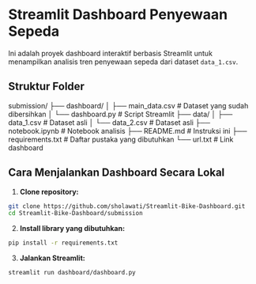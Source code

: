 # Streamlit Dashboard Penyewaan Sepeda

Ini adalah proyek dashboard interaktif berbasis Streamlit untuk menampilkan analisis tren penyewaan sepeda dari dataset `data_1.csv`.

## Struktur Folder

submission/
├── dashboard/
│ ├── main_data.csv # Dataset yang sudah dibersihkan
│ └── dashboard.py # Script Streamlit
├── data/
│ ├── data_1.csv # Dataset asli
│ └── data_2.csv # Dataset asli
├── notebook.ipynb # Notebook analisis
├── README.md # Instruksi ini
├── requirements.txt # Daftar pustaka yang dibutuhkan
└── url.txt # Link dashboard

## Cara Menjalankan Dashboard Secara Lokal

1. **Clone repository:**

```bash
git clone https://github.com/sholawati/Streamlit-Bike-Dashboard.git
cd Streamlit-Bike-Dashboard/submission
```

2. **Install library yang dibutuhkan:**

```bash
pip install -r requirements.txt
```

3. **Jalankan Streamlit:**

```bash
streamlit run dashboard/dashboard.py
```
